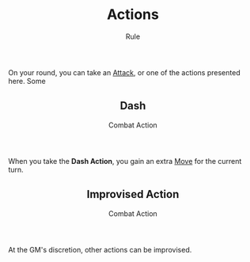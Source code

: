 <header>

# Actions

<p class="subheading">Rule</p>

</header>

On your round, you can take an [Attack](pages/combat/attacks.md), or one of the actions presented here. Some

<section class="small summaries">

<section class="summary">

<header>

## Dash

Combat Action

</header>

When you take the **Dash Action**, you gain an extra [Move](pages/combat/moves.md) for the current turn.

</section>

<section class="summary">

<header>

## Improvised Action

Combat Action

</header>

At the GM's discretion, other actions can be improvised.

</section>

</section>
